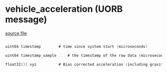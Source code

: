 # vehicle_acceleration (UORB message)



[source file](https://github.com/PX4/PX4-Autopilot/blob/release/1.13/msg/vehicle_acceleration.msg)

```c

uint64 timestamp        # time since system start (microseconds)

uint64 timestamp_sample     # the timestamp of the raw data (microseconds)

float32[3] xyz          # Bias corrected acceleration (including gravity) in the FRD body frame XYZ-axis in m/s^2

```
